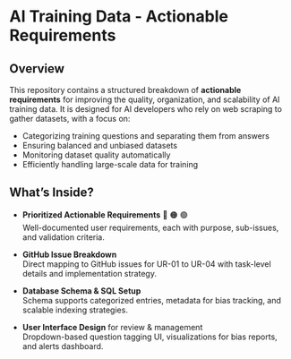 # AI Training Data - Actionable Requirements

## Overview

This repository contains a structured breakdown of **actionable requirements** for improving the quality, organization, and scalability of AI training data. It is designed for AI developers who rely on web scraping to gather datasets, with a focus on:

- Categorizing training questions and separating them from answers  
- Ensuring balanced and unbiased datasets  
- Monitoring dataset quality automatically  
- Efficiently handling large-scale data for training


## What’s Inside?

- **Prioritized Actionable Requirements** 🔴 🟠 🟢  
  Well-documented user requirements, each with purpose, sub-issues, and validation criteria.

- **GitHub Issue Breakdown**  
  Direct mapping to GitHub issues for UR-01 to UR-04 with task-level details and implementation strategy.

- **Database Schema & SQL Setup**  
  Schema supports categorized entries, metadata for bias tracking, and scalable indexing strategies.

- **User Interface Design** for review & management  
  Dropdown-based question tagging UI, visualizations for bias reports, and alerts dashboard.

